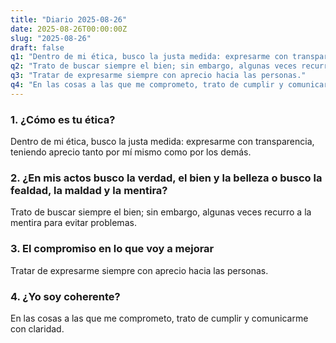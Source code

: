 ```yaml
---
title: "Diario 2025-08-26"
date: 2025-08-26T00:00:00Z
slug: "2025-08-26"
draft: false
q1: "Dentro de mi ética, busco la justa medida: expresarme con transparencia, teniendo aprecio tanto por mí mismo como por los demás."
q2: "Trato de buscar siempre el bien; sin embargo, algunas veces recurro a la mentira para evitar problemas."
q3: "Tratar de expresarme siempre con aprecio hacia las personas."
q4: "En las cosas a las que me comprometo, trato de cumplir y comunicarme con claridad."
---
```

### 1. ¿Cómo es tu ética?
Dentro de mi ética, busco la justa medida: expresarme con transparencia, teniendo aprecio tanto por mí mismo como por los demás.

### 2. ¿En mis actos busco la verdad, el bien y la belleza o busco la fealdad, la maldad y la mentira?
Trato de buscar siempre el bien; sin embargo, algunas veces recurro a la mentira para evitar problemas.

### 3. El compromiso en lo que voy a mejorar
Tratar de expresarme siempre con aprecio hacia las personas.

### 4. ¿Yo soy coherente?
En las cosas a las que me comprometo, trato de cumplir y comunicarme con claridad.
